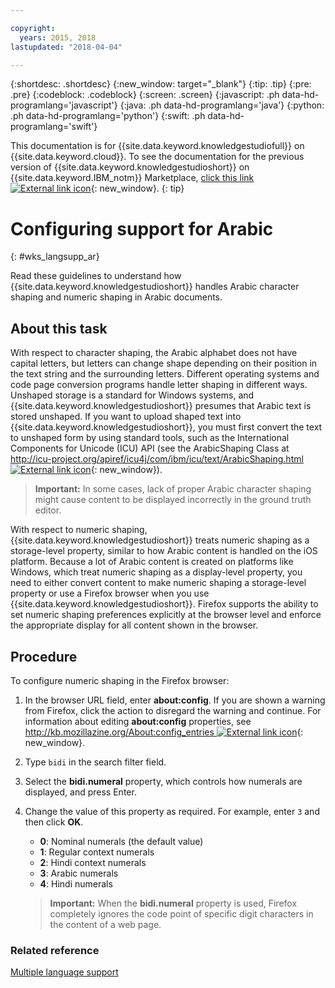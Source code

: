 ```yaml
---

copyright:
  years: 2015, 2018
lastupdated: "2018-04-04"

---
```


{:shortdesc: .shortdesc}
{:new_window: target="_blank"}
{:tip: .tip}
{:pre: .pre}
{:codeblock: .codeblock}
{:screen: .screen}
{:javascript: .ph data-hd-programlang='javascript'}
{:java: .ph data-hd-programlang='java'}
{:python: .ph data-hd-programlang='python'}
{:swift: .ph data-hd-programlang='swift'}

This documentation is for {{site.data.keyword.knowledgestudiofull}} on {{site.data.keyword.cloud}}. To see the documentation for the previous version of {{site.data.keyword.knowledgestudioshort}} on {{site.data.keyword.IBM_notm}} Marketplace, [click this link ![External link icon](../../icons/launch-glyph.svg "External link icon")](https://console.bluemix.net/docs/services/knowledge-studio/language-support-arabic.html){: new_window}.
{: tip}

# Configuring support for Arabic
{: #wks_langsupp_ar}

Read these guidelines to understand how {{site.data.keyword.knowledgestudioshort}} handles Arabic character shaping and numeric shaping in Arabic documents.

## About this task

With respect to character shaping, the Arabic alphabet does not have capital letters, but letters can change shape depending on their position in the text string and the surrounding letters. Different operating systems and code page conversion programs handle letter shaping in different ways. Unshaped storage is a standard for Windows systems, and {{site.data.keyword.knowledgestudioshort}} presumes that Arabic text is stored unshaped. If you want to upload shaped text into {{site.data.keyword.knowledgestudioshort}}, you must first convert the text to unshaped form by using standard tools, such as the International Components for Unicode (ICU) API (see the ArabicShaping Class at [http://icu-project.org/apiref/icu4j/com/ibm/icu/text/ArabicShaping.html ![External link icon](../../icons/launch-glyph.svg "External link icon")](http://icu-project.org/apiref/icu4j/com/ibm/icu/text/ArabicShaping.html){: new_window}).

> **Important:** In some cases, lack of proper Arabic character shaping might cause content to be displayed incorrectly in the ground truth editor.

With respect to numeric shaping, {{site.data.keyword.knowledgestudioshort}} treats numeric shaping as a storage-level property, similar to how Arabic content is handled on the iOS platform. Because a lot of Arabic content is created on platforms like Windows, which treat numeric shaping as a display-level property, you need to either convert content to make numeric shaping a storage-level property or use a Firefox browser when you use {{site.data.keyword.knowledgestudioshort}}. Firefox supports the ability to set numeric shaping preferences explicitly at the browser level and enforce the appropriate display for all content shown in the browser.

## Procedure

To configure numeric shaping in the Firefox browser:

1. In the browser URL field, enter **about:config**. If you are shown a warning from Firefox, click the action to disregard the warning and continue. For information about editing **about:config** properties, see [http://kb.mozillazine.org/About:config_entries ![External link icon](../../icons/launch-glyph.svg "External link icon")](http://kb.mozillazine.org/About:config_entries){: new_window}.
1. Type `bidi` in the search filter field.
1. Select the **bidi.numeral** property, which controls how numerals are displayed, and press Enter.
1. Change the value of this property as required. For example, enter `3` and then click **OK**.

    - **0**: Nominal numerals (the default value)
    - **1**: Regular context numerals
    - **2**: Hindi context numerals
    - **3**: Arabic numerals
    - **4**: Hindi numerals

    > **Important:** When the **bidi.numeral** property is used, Firefox completely ignores the code point of specific digit characters in the content of a web page.

### Related reference

[Multiple language support](/docs/services/watson-knowledge-studio/language-support.html)
